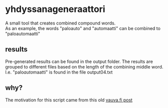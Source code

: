 # yhdyssanageneraattori
A small tool that creates combined compound words.   
As an example, the words "paloauto" and "automaatti" can be combined to "paloautomaatti"

## results
Pre-generated results can be found in the output folder.
The results are grouped to different files based on the length of the combining middle word.   
I.e. "palo*auto*maatti" is found in the file output04.txt

## why?
The motivation for this script came from this old [vauva.fi post](https://www.vauva.fi/keskustelu/4211554/ketju/keksitaan_hauskoja_yhdyssanoja_tyyliin_lapsivesipuisto)
